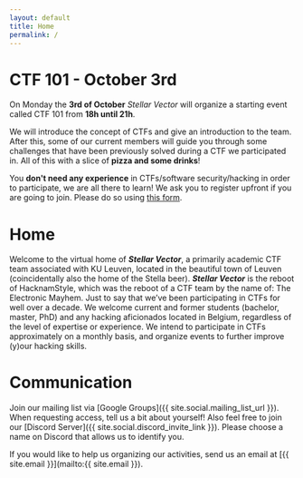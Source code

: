 ```yaml
---
layout: default
title: Home
permalink: /
---
```


# CTF 101 - October 3rd

On Monday the **3rd of October** *Stellar Vector* will organize a starting event called CTF 101 from **18h until 21h**.

We will introduce the concept of CTFs and give an introduction to the team.
After this, some of our current members will guide you through some challenges that have been previously solved during a CTF we participated in.
All of this with a slice of **pizza and some drinks**!

You **don't need any experience** in CTFs/software security/hacking in order to participate, we are all there to learn!
We ask you to register upfront if you are going to join. Please do so using [this form](https://docs.google.com/forms/d/e/1FAIpQLSe1CV-iLJKEL65XVjywlDZxJ_WQacKATWCB6UCexoV6GsI2fQ/viewform).

# Home

Welcome to the virtual home of ***Stellar Vector***, a primarily academic CTF team associated with KU Leuven, located in the beautiful town of Leuven (coincidentally also the home of the Stella beer).
***Stellar Vector*** is the reboot of HacknamStyle, which was the reboot of a CTF team by the name of: The Electronic Mayhem.
Just to say that we’ve been participating in CTFs for well over a decade.
We welcome current and former students (bachelor, master, PhD) and any hacking aficionados located in Belgium, regardless of the level of expertise or experience.
We intend to participate in CTFs approximately on a monthly basis, and organize events to further improve (y)our hacking skills.

# Communication

Join our mailing list via [Google Groups]({{ site.social.mailing_list_url }}). When requesting access, tell us a bit about yourself!
Also feel free to join our [Discord Server]({{ site.social.discord_invite_link }}). Please choose a name on Discord that allows us to identify you.

If you would like to help us organizing our activities, send us an email at [{{ site.email }}](mailto:{{ site.email }}).
